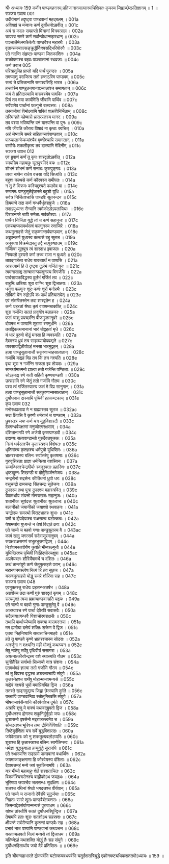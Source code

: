 श्रीः
अध्यायः 159
कर्णेन पाण्डवहननम् प्रतिजानानमात्मानमधिक्षिपतः कृपस्य जिह्वाच्छेदप्रतिज्ञानम् ॥ 1 ॥
सञ्जय उवाच 	001  
उदीर्यमाणं तद्दृष्ट्वा पाण्डवानां महद्बलम् ।	001a  
अविषह्यं च मन्वानः कर्णं दुर्योधनोऽब्रवीत् ॥	001c  
अयं स कालः सम्प्राप्तो मित्राणां मित्रवत्सल ।	002a  
त्रायस्व समरे कर्ण सर्वान्योधान्महारथान् ॥	002c  
पाञ्चालैर्मत्स्यकैकेयैः पाण्डवैश्च महारथैः ।	003a  
वृतान्समन्तात्सङ्क्रुद्धैर्निःश्वसद्भिरिवोरगैः ॥	003c  
एते नदन्ति संहृष्टाः पाण्डवा जितकाशिनः ।	004a  
शक्रोपमाश्च बहवः पाञ्चालानां रथव्रजाः ॥	004c  
कर्ण उवाच 	005  
परित्रातुमिह प्राप्तो यदि पार्थं पुरन्दरः ।	005a  
तमप्याशु पराजित्य ततो हन्ताऽस्मि पाण्डवम् ॥	005c  
सत्यं ते प्रतिजानामि समाश्वसिहि भारत ।	006a  
हन्तास्मि पाण्डुतनयान्पाञ्चालांश्च समागतान् ॥	006c  
जयं ते प्रतिदास्यामि वासवस्येव पावकिः ।	007a  
प्रियं तव मया कार्यमिति जीवामि पार्थिव ॥	007c  
सर्वेषामेव पार्थानां फल्गुनो बलवत्तरः ।	008a  
तस्यामोघां विमोक्ष्यामि शक्तिं शक्रविनिर्मिताम् ॥	008c  
तस्मिन्हते महेष्वासे भ्रातरस्तस्य मानद ।	009a  
तव वश्या भविष्यन्ति वनं यास्यन्ति वा पुनः ॥	009c  
मयि जीवति कौरव्य विषादं मा कृथाः क्वचित् ।	010a  
अहं जेष्यामि समरे सहितान्सर्वपाण्डवान् ॥	010c  
पाञ्चालान्केकयांश्चैव वृष्णींश्चापि समागतान् ।	011a  
बाणौघैः शकलीकृत्य तव दास्यामि मेदिनीम् ॥	011c  
सञ्जय उवाच 	012  
एवं ब्रुवाणं कर्णं तु कृपः शारद्वतोऽब्रवीत् ।	012a  
स्मयन्निव महाबाहुः सूतपुत्रमिदं वचः ॥	012c  
शोभनं शोभनं कर्ण सनाथः कुरुपुङ्गवः ।	013a  
त्वया नाथेन राधेय वचसा यदि सिध्यति ॥	013c  
बहुशः कत्थसे कर्ण कौरवस्य समीपतः ।	014a  
न तु ते विक्रमः कश्चिद्दृश्यते फलमेव वा ॥	014c  
समागमः पाण्डुसुतैर्दृष्टस्ते बहुशो युधि ।	015a  
सर्वत्र निर्जितश्चासि पाण्डवैः सूतनन्दन ॥	015c  
ह्रियमाणे तदा कर्ण गन्धर्वैर्धृतराष्ट्रजे ।	016a  
तदाऽयुध्यन्त सैन्यानि त्वमेकोऽग्रेऽपलायिथाः ॥	016c  
विराटनगरे चापि समेताः सर्वकौरवाः ।	017a  
पार्थेन निर्जिता युद्धे त्वं च कर्ण सहानुजः ॥	017c  
एकस्याप्यसमर्थस्त्वं फल्गुनस्य रणाजिरे ।	018a  
कथमुत्सहसे जेतुं सकृष्णान्सर्वपाण्डवान् ॥	018c  
अब्रुवन्कर्ण युध्यस्व कत्थसे बहु सूतज ।	019a  
अनुक्त्वा विक्रमेद्यस्तु तद्वै सत्पुरुषव्रतम् ॥	019c  
गर्जित्वा सूतपुत्र त्वं शारदाभ्र इवाजलः ।	020a  
निष्फलो दृश्यसे कर्ण तच्च राजा न बुध्यते ॥	020c  
तावद्गर्जस्व राधेय यावत्पार्थं न पश्यसि ।	021a  
आरात्पार्थं हि ते दृष्ट्वा दुर्लभं गर्जितं पुनः ॥	021c  
त्वमनासाद्य तान्बाणान्फल्गुनस्य विगर्जसि ।	022a  
पार्थसायकविद्धस्य दुर्लभं गर्जितं तव ॥	022c  
बाहुभिः क्षत्रियाः शूरा वाग्भिः शूरा द्विजातयः ।	023a  
धनुषा फल्गुनः शूरः कर्णः शूरो मनोरथैः ।	023c  
तोषितो येन रुद्रोऽपि कः पार्थं प्रतिघातयेत् ॥	023e  
एवं संरुषितस्तेन तदा शारद्वतेन ह ।	024a  
कर्णः प्रहरतां श्रेष्ठः कृपं वाक्यमथाब्रवीत् ॥	024c  
शूरा गर्जन्ति सततं प्रावृषीव बलाहकाः ।	025a  
फलं चाशु प्रयच्छन्ति बीजमुप्तमनूषरे ॥	025c  
दोषमत्र न पश्यामि शूराणां रणमूर्धनि ।	026a  
तत्तद्विकत्थमानानां भारं चोद्वहतां मृधे ॥	026c  
यं भारं पुरुषो वोढुं मनसा हि व्यवस्यति ।	027a  
दैवमस्य ध्रुवं तत्र साहाय्यायोपपद्यते ॥	027c  
व्यवसायद्वितीयोऽहं मनसा भारमुद्वहन् ।	028a  
हत्वा पाण्डुसुतानाजौ सकृष्णान्सहसात्वतान् ।	028c  
गर्जामि यद्यहं विप्र तव किं तत्र नश्यति ॥	028e  
वृथा शूरा न गर्जन्ति सजला इव तोयदाः ।	029a  
सामर्थ्यमात्मनो ज्ञात्वा ततो गर्जन्ति पण्डिताः ॥	029c  
सोऽहमद्य रणे यत्तौ सहितौ कृष्णपाण्डवौ ।	030a  
उत्सहामि रणे जेतुं ततो गर्जामि गौतम ॥	030c  
पश्य त्वं गर्जितस्यास्य फलं मे विप्र सानुगान् ।	031a  
हत्वा पाण्डुसुतानाजौ सहकृष्णान्ससात्वतान् ।	031c  
दुर्योधनाय दास्यामि पृथिवीं हतकण्टकाम् ॥	031e  
कृप उवाच 	032  
मनोरथप्रलापा मे न ग्राह्यास्तव सूतज ॥	032ac  
सदा क्षिपसि वै कृष्णौ धर्मराजं च पाण्डवम् ।	033a  
ध्रुवस्तत्र जयः कर्ण यत्र युद्धविशारदौ ॥	033c  
देवगन्धर्वयक्षाणां मनुष्योरगरक्षसाम् ।	034a  
दंशितानामपि रणे अजेयौ कृष्णपाण्डवौ ॥	034c  
ब्रह्मण्यः सत्यवाग्दान्तो गुरुदैवतपूजकः ।	035a  
नित्यं धर्मरतश्चैव कृतास्त्रश्च विशेषतः ॥	035c  
धृतिमांश्च कृतज्ञश्च धर्मपुत्रो युधिष्ठिरः ।	036a  
भ्रातरश्चास्य बलिनः सर्वास्त्रेषु कृतश्रमाः ॥	036c  
गुरुवृत्तिरताः प्राज्ञा धर्मनित्या यशस्विनः ।	037a  
सम्बन्धिनश्चेन्द्रवीर्याः स्वनुरक्ताः प्रहारिणः ॥	037c  
धृष्टद्युम्नः शिखण्डी च दौर्मुखिर्जनमेजयः ।	038a  
चन्द्रसेनो रुद्रसेनः कीर्तिधर्मा ध्रुवो धरः ॥	038c  
वसुचन्द्रो दामचन्द्रः सिंहचन्द्रः सुतेजनः ।	039a  
द्रुपदस्य तथा पुत्रा द्रुपदश्च महास्त्रवित् ॥	039c  
येषामर्थाय संयत्तो मत्स्यराजः सहानुजः ।	040a  
शतानीकः सूर्यदत्तः श्रुतानीकः श्रुतध्वजः ॥	040c  
बलानीको जयानीको जयाश्वो रथवाहनः ।	041a  
चन्द्रोदयः समरथो विराटभ्रातरः शुभाः ॥	041c  
यमौ च द्रौपदेयाश्च राक्षसश्च घटोत्कचः ।	042a  
येषामर्थाय युध्यन्ते न तेषां विद्यते क्षयः ॥	042c  
एते चान्ये च बहवो गणाः पाण्डुसुतस्य वै ॥	043ac  
कामं खलु जगत्सर्वं सदेवासुरमानुषम् ।	044a  
सयक्षराक्षसगणं सभूतभुजगद्विपम् ।	044c  
निःशेषमस्त्रवीर्येण कुर्वाते भीमफल्गुनौ ॥	044e  
युधिष्ठिरश्च पृथिवीं निर्दहेद्घोरचक्षुषा ॥	045ac  
अप्रमेयबलः शौरिर्येषामर्थे च दंशितः ।	046a  
कथं तान्संयुगे कर्ण जेतुमुत्सहसे परान् ॥	046c  
महानपनयस्त्वेष नित्यं हि तव सूतज ।	047a  
यस्त्वमुत्सहसे योद्धुं समरे शौरिणा सह ॥	047c  
सञ्जय उवाच 	048  
एवमुक्तस्तु राधेयः प्रहसन्भरतर्षभ ।	048a  
अब्रवीच्च तदा कर्णो गुरुं शारद्वतं कृपम् ॥	048c  
सत्यमुक्तं त्वया ब्रह्मन्पाण्डवान्प्रति यद्वचः ।	049a  
एते चान्ये च बहवो गुणाः पाण्डुसुतेषु वै ॥	049c  
अजय्याश्च रणे पार्था देवैरपि सवासवैः ।	050a  
सदैत्ययक्षगन्धर्वैः पिशाचोरगराक्षसैः ॥	050c  
तथापि पार्थाञ्जेष्यामि शक्त्या वासवदत्तया ।	051a  
मम ह्यमोघा दत्तेयं शक्तिः शक्रेण वै द्विज ।	051c  
एतया निहनिष्यामि सव्यसाचिनमाहवे ॥	051e  
हते तु पाण्डवे कृष्णे भ्रातरश्चास्य सोदराः ।	052a  
अनर्जुना न शक्ष्यन्ति महीं भोक्तुं कथञ्चन ॥	052c  
तेषु नष्टेषु सर्वेषु पृथिवीयं ससागरा ।	053a  
अयत्नात्कौरवेन्द्रस्य वशे स्थास्यति गौतम ॥	053c  
सुनीतैरिह सर्वार्थाः सिध्यन्ते नात्र संशयः ।	054a  
एतमर्थमहं ज्ञात्वा ततो गर्जामि गौतम ॥	054c  
त्वं तु विप्रश्च वृद्धश्च अशक्तश्चापि संयुगे ।	055a  
कृतस्नेहश्च पार्थेषु मोहान्मामवमन्यसे ॥	055c  
यद्येवं वक्ष्यसे भूयो ममाप्रियमिह द्विज ।	056a  
ततस्ते खड्गमुद्यम्य जिह्वां छेत्स्यामि दुर्मते ॥	056c  
यच्चापि पाण्डवान्विप्र स्तोतुमिच्छसि संयुगे ।	057a  
भीषयन्सर्वसैन्यानि कौरवेयांश्च दुर्मते ॥	057c  
अत्रापि शृणु मे वाक्यं यथावद्ब्रुवतो द्विज ।	058a  
दुर्योधनश्च द्रोणश्च शकुनिर्दुर्मुखो जयः ॥	058c  
दुःशासनो वृषसेनो मद्रराजस्त्वमेव च ।	059a  
सोमदत्तश्च भूरिश्च तथा द्रौणिर्विविंशतिः ॥	059c  
तिष्ठेयुर्दंशिता यत्र सर्वे युद्धविशारदाः ।	060a  
जयेदेतान्नरः को नु शक्रतुल्यबलोऽप्यरिः ॥	060c  
शूराश्च हि कृतास्त्राश्च बलिनः स्वर्गलिप्सवः ।	061a  
धर्मज्ञा युद्धकुशला हन्युर्युद्धे सुरानपि ॥	061c  
एते स्थास्यन्ति सङ्ग्रामे पाण्डवानां वधार्थिनः ।	062a  
जयमाकाङ्क्षमाणा हि कौरवेयस्य दंशिताः ॥	062c  
दैवायत्तमहं मन्ये जयं सुबलिनामपि ।	063a  
यत्र भीष्मो महाबाहुः शेते शरशताचितः ॥	063c  
विकर्णश्चित्रसेनश्च बाह्लीकोऽथ जयद्रथः ।	064a  
भूरिश्रवा जयश्चैव जलसन्धः सुदक्षिणः ॥	064c  
शलश्च रथिनां श्रेष्ठो भगदत्तश्च वीर्यवान् ।	065a  
एते चान्ये च राजानो देवैरपि सुदुर्जयाः ॥	065c  
निहताः समरे शूराः पाण्डवैर्बलवत्तराः ।	066a  
किमन्यद्दैवसंयोगान्मन्यसे पुरुषाधम ॥	066c  
यांश्च तांस्तौषि सततं दुर्योधनरिपून्द्विज ।	067a  
तेषामपि हताः शूराः शतशोऽथ सहस्रशः ॥	067c  
क्षीयन्ते सर्वसैन्यानि कुरूणां पाण्डवैः सह ।	068a  
प्रभावं नात्र पश्यामि पाण्डवानां कथञ्चन ॥	068c  
यस्तान्बलवतो नित्यं मन्यसे त्वं द्विजाधम ।	069a  
यतिष्येऽहं यथाशक्ति योद्धुं तैः सह संयुगे ।	069c  
दुर्योधनहितार्थाय जयो दैवे प्रतिष्ठितः ॥ ॥	069e  

इति श्रीमन्महाभारते द्रोणपर्वणि घटोत्कचवधपर्वणि चतुर्दशरात्रियुद्धे एकोनषष्ट्यधिकशततमोऽध्यायः ॥ 159 ॥	
